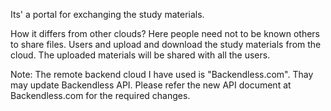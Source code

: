 Its' a portal for exchanging the study materials.

How it differs from other clouds?
Here people need not to be known others to share files.
Users and upload and download the study materials from the cloud. The uploaded materials will be shared with all the users.  

Note: The remote backend cloud I have used is "Backendless.com". Thay may update Backendless API. Please refer the new API document at Backendless.com for the required changes. 
